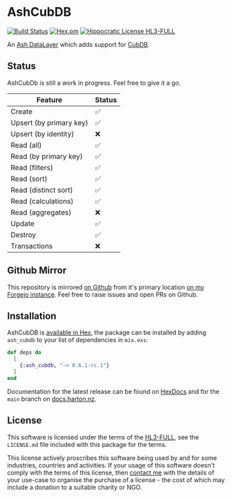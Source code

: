 # AshCubDB

[![Build Status](https://drone.harton.dev/api/badges/james/ash_cubdb/status.svg?ref=refs/heads/main)](https://drone.harton.dev/james/ash_cubdb)
[![Hex.pm](https://img.shields.io/hexpm/v/ash_cubdb.svg)](https://hex.pm/packages/ash_cubdb)
[![Hippocratic License HL3-FULL](https://img.shields.io/static/v1?label=Hippocratic%20License&message=HL3-FULL&labelColor=5e2751&color=bc8c3d)](https://firstdonoharm.dev/version/3/0/full.html)

An [Ash DataLayer](https://ash-hq.org/docs/module/ash/latest/ash-datalayer)
which adds support for [CubDB](https://hex.pm/packages/cubdb).

## Status

AshCubDb is still a work in progress. Feel free to give it a go.

| Feature                 | Status |
| ----------------------- | ------ |
| Create                  | ✅     |
| Upsert (by primary key) | ✅     |
| Upsert (by identity)    | ❌     |
| Read (all)              | ✅     |
| Read (by primary key)   | ✅     |
| Read (filters)          | ✅     |
| Read (sort)             | ✅     |
| Read (distinct sort)    | ✅     |
| Read (calculations)     | ✅     |
| Read (aggregates)       | ❌     |
| Update                  | ✅     |
| Destroy                 | ✅     |
| Transactions            | ❌     |

## Github Mirror

This repository is mirrored [on Github](https://github.com/jimsynz/ash_cubdb)
from it's primary location [on my Forgejo instance](https://harton.dev/james/ash_cubdb).
Feel free to raise issues and open PRs on Github.

## Installation

AshCubDB is [available in Hex](https://hex.pm/packages/ash_cubdb), the package can be installed
by adding `ash_cubdb` to your list of dependencies in `mix.exs`:

```elixir
def deps do
  [
    {:ash_cubdb, "~> 0.6.1-rc.1"}
  ]
end
```

Documentation for the latest release can be found on
[HexDocs](https://hexdocs.pm/ash_cubdb) and for the `main` branch on
[docs.harton.nz](https://docs.harton.nz/james/ash_cubdb).

## License

This software is licensed under the terms of the
[HL3-FULL](https://firstdonoharm.dev), see the `LICENSE.md` file included with
this package for the terms.

This license actively proscribes this software being used by and for some
industries, countries and activities. If your usage of this software doesn't
comply with the terms of this license, then [contact me](mailto:james@harton.nz)
with the details of your use-case to organise the purchase of a license - the
cost of which may include a donation to a suitable charity or NGO.
